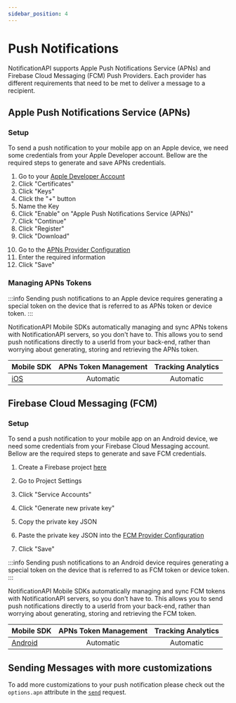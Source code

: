 ```yaml
---
sidebar_position: 4
---
```


# Push Notifications

NotificationAPI supports Apple Push Notifications Service (APNs) and Firebase Cloud Messaging (FCM) Push Providers. Each provider has different requirements that need to be met to deliver a message to a recipient.

## Apple Push Notifications Service (APNs)

### Setup

To send a push notification to your mobile app on an Apple device, we need some credentials from your Apple Developer account. Bellow are the required steps to generate and save APNs credentials.

1. Go to your [Apple Developer Account](https://developer.apple.com/account)
2. Click "Certificates"
3. Click "Keys"
4. Click the "+" button
5. Name the Key
6. Click "Enable" on "Apple Push Notifications Service (APNs)"
7. Click "Continue"
8. Click "Register"
9. Click "Download"
<!-- ToDo: update URL to the push setting tab -->
10. Go to the [APNs Provider Configuration](https://app.notificationapi.com/settings/push)
11. Enter the required information
12. Click "Save"

### Managing APNs Tokens

:::info Sending push notifications to an Apple device requires generating a special token on the device that is referred to as APNs token or device token.
:::

NotificationAPI Mobile SDKs automatically managing and sync APNs tokens with NotificationAPI servers, so you don't have to. This allows you to send push notifications directly to a userId from your back-end, rather than worrying about generating, storing and retrieving the APNs token.

| Mobile SDK                                                | APNs Token Management | Tracking Analytics |
| :-------------------------------------------------------- | :-------------------: | :----------------: |
| [iOS](https://docs.notificationapi.com/reference/ios_sdk) |       Automatic       |     Automatic      |

## Firebase Cloud Messaging (FCM)

### Setup

To send a push notification to your mobile app on an Android device, we need some credentials from your Firebase Cloud Messaging account. Bellow are the required steps to generate and save FCM credentials.

1. Create a Firebase project [here](https://firebase.google.com/)
2. Go to Project Settings
3. Click "Service Accounts"
4. Click "Generate new private key"
5. Copy the private key JSON
6. Paste the private key JSON into the [FCM Provider Configuration](https://app.notificationapi.com/settings/push)

7. Click "Save"

:::info Sending push notifications to an Android device requires generating a special token on the device that is referred to as FCM token or device token.
:::

NotificationAPI Mobile SDKs automatically managing and sync FCM tokens with NotificationAPI servers, so you don't have to. This allows you to send push notifications directly to a userId from your back-end, rather than worrying about generating, storing and retrieving the FCM token.

| Mobile SDK                                                        | APNs Token Management | Tracking Analytics |
| :---------------------------------------------------------------- | :-------------------: | :----------------: |
| [Android](https://docs.notificationapi.com/reference/android_sdk) |       Automatic       |     Automatic      |

## Sending Messages with more customizations

To add more customizations to your push notification please check out the `options.apn` attribute in the [`send`](../reference/server.md#options-additional-customization) request.
